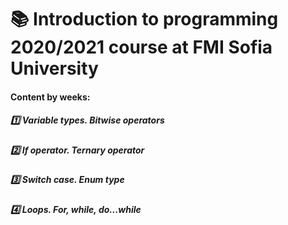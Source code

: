 # :books: Introduction to programming 2020/2021 course at FMI Sofia University 
####  Content by weeks: 
##### :one: Variable types. Bitwise operators
##### :two: If operator. Ternary operator
##### :three: Switch case. Enum type
##### :four: Loops. For, while, do...while
